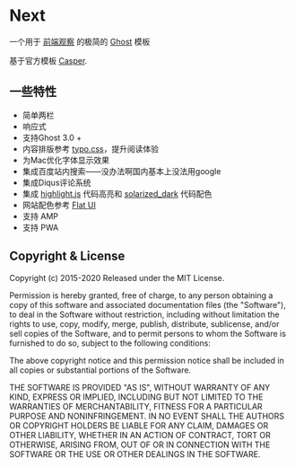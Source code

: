 # Next

一个用于 [前端观察](http://www.qianduan.net) 的极简的 [Ghost](https://ghost.org) 模板

基于官方模板 [Casper](https://github.com/TryGhost/Casper/).



## 一些特性

- 简单两栏
- 响应式
- 支持Ghost 3.0 +
- 内容排版参考 [typo.css](http://typo.sofi.sh)，提升阅读体验
- 为Mac优化字体显示效果
- 集成百度站内搜索——没办法啊国内基本上没法用google
- 集成Diqus评论系统
- 集成 [highlight.js](https://highlightjs.org/) 代码高亮和 [solarized_dark](http://ethanschoonover.com/solarized) 代码配色
- 网站配色参考 [Flat UI](http://designmodo.github.io/Flat-UI/)
- 支持 AMP
- 支持 PWA


## Copyright & License

Copyright (c) 2015-2020 Released under the MIT License.

Permission is hereby granted, free of charge, to any person obtaining a copy of this software and associated documentation files (the "Software"), to deal in the Software without restriction, including without limitation the rights to use, copy, modify, merge, publish, distribute, sublicense, and/or sell copies of the Software, and to permit persons to whom the Software is furnished to do so, subject to the following conditions:

The above copyright notice and this permission notice shall be included in all copies or substantial portions of the Software.

THE SOFTWARE IS PROVIDED "AS IS", WITHOUT WARRANTY OF ANY KIND, EXPRESS OR IMPLIED, INCLUDING BUT NOT LIMITED TO THE WARRANTIES OF MERCHANTABILITY, FITNESS FOR A PARTICULAR PURPOSE AND
NONINFRINGEMENT. IN NO EVENT SHALL THE AUTHORS OR COPYRIGHT HOLDERS BE LIABLE FOR ANY CLAIM, DAMAGES OR OTHER LIABILITY, WHETHER IN AN ACTION OF CONTRACT, TORT OR OTHERWISE, ARISING FROM, OUT OF OR IN CONNECTION WITH THE SOFTWARE OR THE USE OR OTHER DEALINGS IN THE SOFTWARE.
